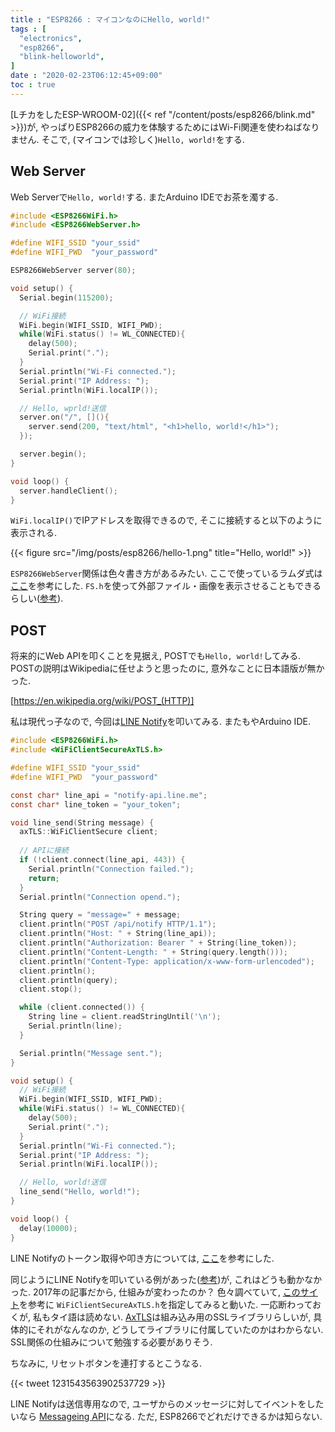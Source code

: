 ```yaml
---
title : "ESP8266 : マイコンなのにHello, world!"
tags : [
  "electronics",
  "esp8266",
  "blink-helloworld",
]
date : "2020-02-23T06:12:45+09:00"
toc : true
---
```


[LチカをしたESP-WROOM-02]({{< ref "/content/posts/esp8266/blink.md" >}})が, 
やっぱりESP8266の威力を体験するためにはWi-Fi関連を使わねばなりません. 
そこで, (マイコンでは珍しく)`Hello, world!`をする. 

<!--more-->

## Web Server

Web Serverで`Hello, world!`する. 
またArduino IDEでお茶を濁する. 

```c
#include <ESP8266WiFi.h>
#include <ESP8266WebServer.h>

#define WIFI_SSID "your_ssid"
#define WIFI_PWD  "your_password"

ESP8266WebServer server(80);

void setup() {
  Serial.begin(115200);

  // WiFi接続
  WiFi.begin(WIFI_SSID, WIFI_PWD);
  while(WiFi.status() != WL_CONNECTED){
    delay(500);
    Serial.print(".");
  }
  Serial.println("Wi-Fi connected.");
  Serial.print("IP Address: ");
  Serial.println(WiFi.localIP());

  // Hello, wprld!送信
  server.on("/", [](){
    server.send(200, "text/html", "<h1>hello, world!</h1>");
  });

  server.begin();
}

void loop() {
  server.handleClient();
}
```

`WiFi.localIP()`でIPアドレスを取得できるので, そこに接続すると以下のように表示される. 


{{< figure src="/img/posts/esp8266/hello-1.png" title="Hello, world!" >}}

`ESP8266WebServer`関係は色々書き方があるみたい. 
ここで使っているラムダ式は
[ここ](https://iot.keicode.com/esp8266/esp8266-webserver.php)を参考にした.
`FS.h`を使って外部ファイル・画像を表示させることもできるらしい([参考](https://qiita.com/cyclon2joker/items/f293b613d866e046b062)).

## POST

将来的にWeb APIを叩くことを見据え, POSTでも`Hello, world!`してみる. 
POSTの説明はWikipediaに任せようと思ったのに, 
意外なことに日本語版が無かった. 

[https://en.wikipedia.org/wiki/POST_(HTTP)]

私は現代っ子なので, 今回は[LINE Notify](https://notify-bot.line.me/ja/)を叩いてみる. 
またもやArduino IDE. 

```c
#include <ESP8266WiFi.h>
#include <WiFiClientSecureAxTLS.h>

#define WIFI_SSID "your_ssid"
#define WIFI_PWD  "your_password"

const char* line_api = "notify-api.line.me";
const char* line_token = "your_token";

void line_send(String message) {
  axTLS::WiFiClientSecure client;
  
  // APIに接続
  if (!client.connect(line_api, 443)) {
    Serial.println("Connection failed.");
    return;
  }
  Serial.println("Connection opend.");

  String query = "message=" + message;
  client.println("POST /api/notify HTTP/1.1");
  client.println("Host: " + String(line_api));
  client.println("Authorization: Bearer " + String(line_token));
  client.println("Content-Length: " + String(query.length()));
  client.println("Content-Type: application/x-www-form-urlencoded");
  client.println();
  client.println(query);
  client.stop();

  while (client.connected()) {
    String line = client.readStringUntil('\n');
    Serial.println(line);
  }

  Serial.println("Message sent.");
}

void setup() {
  // WiFi接続
  WiFi.begin(WIFI_SSID, WIFI_PWD);
  while(WiFi.status() != WL_CONNECTED){
    delay(500);
    Serial.print(".");
  }
  Serial.println("Wi-Fi connected.");
  Serial.print("IP Address: ");
  Serial.println(WiFi.localIP());

  // Hello, world!送信
  line_send("Hello, world!");
}

void loop() {
  delay(10000);
}
```

LINE Notifyのトークン取得や叩き方については, [ここ](https://qiita.com/iitenkida7/items/576a8226ba6584864d95)を参考にした. 

同じようにLINE Notifyを叩いている例があった([参考](https://next.rikunabi.com/journal/20170719_t12_iq/))が, 
これはどうも動かなかった. 
2017年の記事だから, 仕組みが変わったのか？
色々調べていて, 
[このサイト](https://www.ioxhop.com/article/47/esp8266-esp8285-%E0%B8%81%E0%B8%B1%E0%B8%9A%E0%B8%81%E0%B8%B2%E0%B8%A3%E0%B8%AA%E0%B9%88%E0%B8%87%E0%B8%81%E0%B8%B2%E0%B8%A3%E0%B9%81%E0%B8%88%E0%B9%89%E0%B8%87%E0%B9%80%E0%B8%95%E0%B8%B7%E0%B8%AD%E0%B8%99%E0%B9%80%E0%B8%82%E0%B9%89%E0%B8%B2-line)を参考に
`WiFiClientSecureAxTLS.h`を指定してみると動いた. 
一応断わっておくが, 私もタイ語は読めない. 
[AxTLS](http://axtls.sourceforge.net/)は組み込み用のSSLライブラリらしいが, 
具体的にそれがなんなのか, 
どうしてライブラリに付属していたのかはわからない. 
SSL関係の仕組みについて勉強する必要がありそう. 

ちなみに, リセットボタンを連打するとこうなる. 

{{< tweet 1231543563902537729 >}}

LINE Notifyは送信専用なので, 
ユーザからのメッセージに対してイベントをしたいなら
[Messageing API](https://developers.line.biz/ja/services/messaging-api/)になる. 
ただ, ESP8266でどれだけできるかは知らない. 

